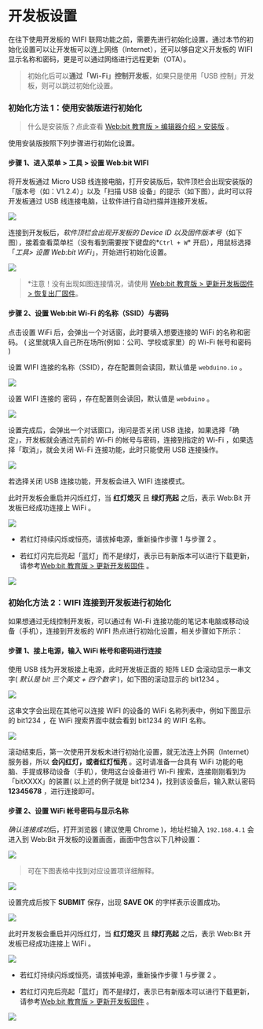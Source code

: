 # 开发板设置

在往下使用开发板的 WIFI 联网功能之前，需要先进行初始化设置，通过本节的初始化设置可以让开发板可以连上网络（Internet），还可以够自定义开发板的 WIFI 显示名称和密码，更是可以通过网络进行远程更新（OTA）。

> 初始化后可以**通过「Wi-Fi」控制开发板**，如果只是使用「USB 控制」开发板，则可以跳过初始化设置。

### 初始化方法 1：使用安装版进行初始化

> 什么是安装版？点此查看 [Web:bit 教育版 > 编辑器介绍 > 安装版](software.html#-5) 。

使用安装版按照下列步骤进行初始化设置。

#### 步骤 1、进入菜单 > 工具 > 设置 Web:bit WIFI

将开发板通过 Micro USB 线连接电脑，打开安装版后，软件顶栏会出现安装版的「版本号（如：V1.2.4）」以及「扫描 USB 设备」的提示（如下图），此时可以将开发板通过 USB 线连接电脑，让软件进行自动扫描并连接开发板。

![](../../assets/webduino/education_edition/setup/upload_3f793de122644f3c4fb1f17de0bcc634.png)

连接到开发板后，*软件顶栏会出现开发板的 Device ID 以及固件版本号*（如下图），接着查看菜单栏（没有看到需要按下键盘的*`Ctrl + W`* 开启），用鼠标选择「*工具> 设置 Web:bit WiFi*」，开始进行初始化设置。

![](../../assets/webduino/education_edition/setup/upload_c792e42e263f5a843da6255867d1a77f.png)

> *注意！没有出现如图连接情况，请使用 [Web:bit 教育版 > 更新开发板固件 > 恢复出厂固件](update.html#-2)。

#### 步骤 2、设置 Web:bit Wi-Fi 的名称（SSID）与密码

点击设置 WiFi 后，会弹出一个对话窗，此时要填入想要连接的 WiFi 的名称和密码。 ( 这里就填入自己所在场所(例如：公司、学校或家里）的 Wi-Fi 帐号和密码 )

设置 WIFI 连接的名称（SSID），存在配置则会读回，默认值是 `webduino.io` 。

![](../../assets/webduino/education_edition/setup/upload_621ed89a98ab4e189626b6f46381ddd5.png)

设置 WIFI 连接的 密码 ，存在配置则会读回，默认值是 `webduino` 。

![](../../assets/webduino/education_edition/setup/upload_3e99dc9aeb3caa3e2793b1528718f1e0.png)

设置完成后，会弹出一个对话窗口，询问是否关闭 USB 连接，如果选择「确定」，开发板就会通过先前的 Wi-Fi 的帐号与密码，连接到指定的 Wi-Fi ，如果选择「取消」，就会关闭 Wi-Fi 连接功能，此时只能使用 USB 连接操作。

![](../../assets/webduino/education_edition/setup/upload_4b45f7eb17a57e6a31f1d483db93047e.png)

若选择关闭 USB 连接功能，开发板会进入 WIFI 连接模式。

此时开发板会重启并闪烁红灯，当 **红灯熄灭** 且 **绿灯亮起** 之后，表示 Web:Bit 开发板已经成功连接上 WiFi 。

![](../../assets/webduino/education_edition/setup/upload_9fc275139e019a3ba9f86d0fd133c762.gif)

- 若红灯持续闪烁或恒亮，请拔掉电源，重新操作步骤 1 与步骤 2 。

- 若红灯闪完后亮起「蓝灯」而不是绿灯，表示已有新版本可以进行下载更新，请参考[Web:bit 教育版 > 更新开发板固件](update.html#-1) 。

![](../../assets/webduino/education_edition/setup/upload_184a8ab60565dbd34c2e4cac4a0a530b.gif)

### 初始化方法 2：WIFI 连接到开发板进行初始化

如果想通过无线控制开发板，可以通过有 Wi-Fi 连接功能的笔记本电脑或移动设备（手机），连接到开发板的 WIFI 热点进行初始化设置，相关步骤如下所示：

#### 步骤 1、接上电源，输入 WiFi 帐号和密码进行连接

使用 USB 线为开发板接上电源，此时开发板正面的 矩阵 LED 会滚动显示一串文字( *默认是 bit 三个英文 + 四个数字* )，如下图的滚动显示的 bit1234 。

![](../../assets/webduino/education_edition/setup/setup-05.gif)

这串文字会出现在其他可以连接 WIFI 的设备的 WiFi 名称列表中，例如下图显示的 bit1234 ，在 WiFi 搜索界面中就会看到 bit1234 的 WIFI 名称。

![](../../assets/webduino/education_edition/setup/setup-06.jpg)

滚动结束后，第一次使用开发板未进行初始化设置，就无法连上外网（Internet）服务器，所以 **会闪红灯，或者红灯恒亮** 。这时请准备一台具有 WiFi 功能的电脑、手提或移动设备（手机），使用这台设备进行 Wi-Fi 搜索，连接刚刚看到为「bitXXXX」的装置( 以上述的例子就是 bit1234 )，找到该设备后，输入默认密码 **12345678** ，进行连接即可。

#### 步骤 2、设置 WiFi 帐号密码与显示名称

*确认连接成功*后，打开浏览器 ( 建议使用 Chrome )，地址栏输入 `192.168.4.1` 会进入到 Web:Bit 开发板的设置画面，画面中包含以下几种设置：

![](../../assets/webduino/education_edition/setup/upload_6e1c12f5120345e4e97d8d05d9251791.png)

> 可在下图表格中找到对应设置项详细解释。

![](../../assets/webduino/education_edition/setup/settings.png)

设置完成后按下 **SUBMIT** 保存，出现 **SAVE OK** 的字样表示设置成功。

![](../../assets/webduino/education_edition/setup/upload_3ec8cc6a377c2a2cd987be93d391da60.png)

此时开发板会重启并闪烁红灯，当 **红灯熄灭** 且 **绿灯亮起** 之后，表示 Web:Bit 开发板已经成功连接上 WiFi 。

![](../../assets/webduino/education_edition/setup/upload_9fc275139e019a3ba9f86d0fd133c762.gif)

- 若红灯持续闪烁或恒亮，请拔掉电源，重新操作步骤 1 与步骤 2 。

- 若红灯闪完后亮起「蓝灯」而不是绿灯，表示已有新版本可以进行下载更新，请参考[Web:bit 教育版 > 更新开发板固件](update.html#-1) 。

![](../../assets/webduino/education_edition/setup/upload_184a8ab60565dbd34c2e4cac4a0a530b.gif)
